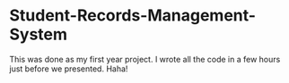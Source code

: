 # Student-Records-Management-System
This was done as my first year project. I wrote all the code in a few hours just before we presented. Haha!
